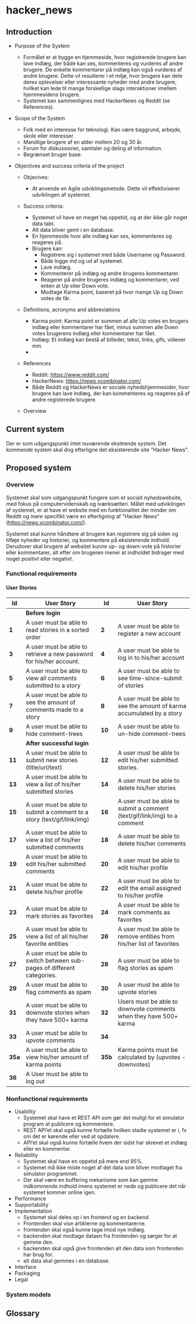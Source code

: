 # hacker_news

## Introduction
- Purpose of the System
	- Formålet er at bygge en hjemmeside, hvor registrerede brugere kan lave indlæg, der både kan ses, kommenteres og vurderes af andre brugere. De enkelte kommentarer på indlæg kan også vurderes af andre brugere. Dette vil resulterer i et miljø, hvor brugere kan dele deres oplevelser eller interessante nyheder med andre brugere, hvilket kan lede til mange forskellige slags interaktioner imellem hjemmesidens brugere.
	- Systemet kan sammenlignes med HackerNews og Reddit (se References).
- Scope of the System
	- Folk med en interesse for teknologi. Kan være baggrund, arbejde, skole eller interesser.
	- Mandlige brugere af en alder mellem 20 og 30 år.
	- Forum for diskussioner, samtaler og deling af information.
	- Begrænset bruger base.

- Objectives and success criteria of the project
	- Objecives:
		- At anvende en Agile udviklingsmetode. Dette vil effektiviserer udviklingen af systemet.
	- Success criteria:
		- Systemet vil have en meget høj oppetid, og at der ikke går noget data tabt.
		- Alt data bliver gemt i en database.
		- En hjemmeside hvor alle indlæg kan ses, kommenteres og reageres på.
		- Brugere kan:
			- Registrere sig i systemet med både Username og Password.
			- Både logge ind og ud af systemet.
			- Lave indlæg.
			- Kommenterer på indlæg og andre brugeres kommentarer.
			- Reagerer på andre brugeres indlæg og kommentarer, ved enten at Up eller Down vote.
			- Modtage Karma point, baseret på hvor mange Up og Down votes de får.
				
	- Definitions, acronyms and abbreviations
		- Karma point: Karma point er summen af alle Up votes en brugers indlæg eller kommentarer har fået, minus summen alle Down votes brugerens indlæg eller kommentarer har fået.
		- Indlæg: Et indlæg kan bestå af billeder, tekst, links, gifs, videoer mm. 
		-  
	- References
		- Reddit: https://www.reddit.com/
		- HackerNews: https://news.ycombinator.com/ 
		- Både Reddit og HackerNews er sociale nyhedshjemmesider, hvor brugere kan lave indlæg, der kan kommenteres og reageres
		på af andre registerede brugere.
	- Overview

## Current system
Der er som udgangspunkt intet nuværende eksitrende system. Det kommende system skal dog efterligne det eksisterende site "Hacker News".

## Proposed system

### Overview

Systemet skal som udgangspunkt fungere som et socialt nyhedswebsite, med fokus på computervidenskab og iværksætteri. Målet med udviklingen af systemet, er at have et website med en funktionalitet der minder om Reddit og mere specifikt være en efterligning af "Hacker News" (https://news.ycombinator.com/).

Systemet skal kunne håndtere at brugere kan registrere sig på siden og tilføje nyheder og historier, og kommentere på eksisterende indhold. Derudover skal brugere af websitet kunne up- og down-vote på historier eller kommentarer, alt efter om brugeren mener at indholdet bidrager med noget positivt eller negativt.     


### Functional requirements

#### User Stories

| **Id** | **User Story** | **Id** | **User Story** |
| --- | --- | --- | --- |
|   | **Before login** |   |   |
| **1** | A user must be able to read stories in a sorted order | **2** | A user must be able to register a new account |
| **3** | A user must be able to retrieve a new password for his/her account. | **4** | A user must be able to log in to his/her account |
| **5** | A user must be able to view all comments submitted to a story | **6** | A user must be able to see time-since-submit of stories |
| **7** | A user must be able to see the amount of comments made to a story | **8** | A user must be able to see the amount of karma accumulated by a story |
| **9** | A user must be able to hide comment-trees | **10** | A user must be able to un-hide comment-trees  |
|   | **After successful login** |   |   |
| **11** | A user must be able to submit new stories (title/url/text) | **12** | A user must be able to edit his/her submitted stories. |
| **13** | A user must be able to view a list of his/her submitted stories | **14** | A user must be able to delete his/her stories |
| **15** | A user must be able to submit a comment to a story (text/gif/link/img) | **16** | A user must be able to submit a comment (text/gif/link/img) to a comment |
| **17** | A user must be able to view a list of his/her submitted comments | **18** | A user must be able to delete his/her comments |
| **19** | A user must be able to edit his/her submitted comments | **20** | A user must be able to edit his/her profile |
| **21** | A user must be able to delete his/her profile | **22** | A user must be able to edit the email assigned to his/her profile |
| **23** | A user must be able to mark stories as  favorites | **24** | A user must be able to mark comments as favorites |
| **25** | A user must be able to view a list of all  his/her favorite entities | **26** | A user must be able to remove entities from his/her list of favorites |
| **27** | A user must be able to switch between sub-pages of different categories. | **28** | A user must be able to flag stories as spam |
| **29** | A user must be able to flag comments as spam | **30** | A user must be able to upvote stories |
| **31** | A user must be able to downvote stories when they have 500+ karma | **32** | Users must be able to downvote comments when they have 500+ karma |
| **33** | A user must be able to upvote comments | **34** |   |
| **35a** | A user must be able to view his/her amount of karma points | **35b** | Karma points must be calculated by (upvotes - downvotes) |
| **36** | A User must be able to log out |   |   |


### Nonfunctional requirements
  - Usability
     - Systemet skal have et REST API som gør det muligt for et simulator program at publicere og kommentere.
     - REST API’et skal også kunne fortælle hvilken stadie systemet er i, fx om det er kørende eller ved at opdatere.
     - API’et skal også kunne fortælle hvem der sidst har skrevet et indlæg eller en kommentar.
  - Reliability 
    - Systemet skal have en oppetid på mere end 95%.
    - Systemet må ikke miste noget af det data som bliver modtaget fra simulator programmet.
    - Der skal være en buffering mekanisme som kan gemme indkommende indhold imens systemet er nede og publicere det når systemet kommer online igen.
  - Performance 
  - Supportability 
  - Implementation 
    - Systemet skal deles op i en frontend og en backend.
    - Frontenden skal vise artiklerne og kommentarerne.
    - frontenden skal også kunne tage imod nye indlæg.
    - backenden skal modtage dataen fra frontenden og sørger for at gemme den.
    - backenden skal også give frontenden alt den data som frontenden har brug for.
    - alt data skal gemmes i en database.
  - Interface
  - Packaging
  - Legal
  
### System models

## Glossary
